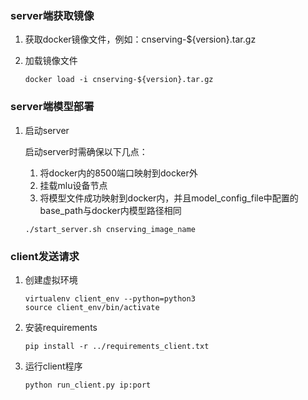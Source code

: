 ### server端获取镜像

1. 获取docker镜像文件，例如：cnserving-${version}.tar.gz

2. 加载镜像文件

   ```
   docker load -i cnserving-${version}.tar.gz
   ```

### server端模型部署

1. 启动server

   启动server时需确保以下几点：

   1. 将docker内的8500端口映射到docker外
   2. 挂载mlu设备节点
   3. 将模型文件成功映射到docker内，并且model_config_file中配置的base_path与docker内模型路径相同

   ```
   ./start_server.sh cnserving_image_name
   ```

### client发送请求

1. 创建虚拟环境

   ```
   virtualenv client_env --python=python3
   source client_env/bin/activate
   ```

2. 安装requirements

   ```
   pip install -r ../requirements_client.txt
   ```

3. 运行client程序

   ```
   python run_client.py ip:port
   ```
